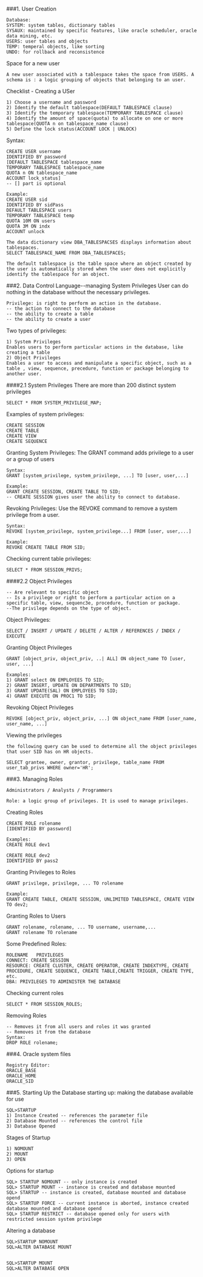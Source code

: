 ###1. User Creation
```
Database:
SYSTEM: system tables, dictionary tables
SYSAUX: maintained by specific features, like oracle scheduler, oracle data mining, etc.
USERS: user tables and objects
TEMP: temperal objects, like sorting
UNDO: for rollback and reconsistence
```

Space for a new user
```
A new user associated with a tablespace takes the space from USERS. A schema is : a logic grouping of objects that belonging to an user.
```
Checklist - Creating a USer
```
1) Choose a username and password
2) Identify the default tablespace(DEFAULT TABLESPACE clause)
3) Identify the temporary tablespace(TEMPORARY TABLESPACE clause)
4) Identify the amount of space(quota) to allocate on one or more tablespace(QUOTA n on tablespace_name clause)
5) Define the lock status(ACCOUNT LOCK | UNLOCK)
```
Syntax:
```
CREATE USER username
IDENTIFIED BY password
[DEFAULT TABLESPACE tablespace_name
TEMPORARY TABLESPACE tablespace_name
QUOTA n ON tablespace_name
ACCOUNT lock_status]
-- [] part is optional

Example:
CREATE USER sid
IDENTIFIED BY sidPass
DEFAULT TABLESPACE users
TEMPORARY TABLESPACE temp
QUOTA 10M ON users
QUOTA 3M ON indx
ACCOUNT unlock
```

```
The data dictionary view DBA_TABLESPACSES displays information about tablespaces.
SELECT TABLESPACE_NAME FROM DBA_TABLESPACES;
```

```
The default tablespace is the table space where an object created by the user is automatically stored when the user does not explicitly identify the tablespace for an object.
```
###2. Data Control Language--managing System Privileges
User can do nothing in the database without the necessary privileges.
```
Privilege: is right to perform an action in the database.
-- the action to connect to the database
-- the ability to create a table
-- the ability to create a user
```
Two types of privileges:
```
1) System Privileges
Enables users to perform particular actions in the database, like creating a table
2) Object Privileges
Enables a user to access and manipulate a specific object, such as a table , view, sequence, precedure, function or package belonging to another user.
```
####2.1 System Privileges
There are more than 200 distinct system privileges
```
SELECT * FROM SYSTEM_PRIVILEGE_MAP;
```
Examples of system privileges:
```
CREATE SESSION
CREATE TABLE
CREATE VIEW
CREATE SEQUENCE
```
Granting System Privileges: The GRANT command adds privilege to a user or a group of users
```
Syntax:
GRANT [system_privilege, system_privilege, ...] TO [user, user,...]

Example:
GRANT CREATE SESSION, CREATE TABLE TO SID;
-- CREATE SESSION gives user the ability to connect to database.
```
Revoking Privileges: Use the REVOKE command to remove a system privilege from a user.
```
Syntax:
REVOKE [system_privilege, system_privilege...] FROM [user, user,...]

Example:
REVOKE CREATE TABLE FROM SID;
```
Checking current table privileges:
```
SELECT * FROM SESSION_PRIVS;
```
####2.2 Object Privileges
```
-- Are relevant to specific object
-- Is a privilege or right to perform a particular action on a specific table, view, sequenc3e, procedure, function or package.
--The privilege depends on the type of object.
```
Object Privileges:
```
SELECT / INSERT / UPDATE / DELETE / ALTER / REFERENCES / INDEX / EXECUTE
```
Granting Object Privileges
```
GRANT [object_priv, object_priv, ..| ALL] ON object_name TO [user, user, ...]

Examples:
1) GRANT select ON EMPLOYEES TO SID;
2) GRANT INSERT, UPDATE ON DEPARTMENTS TO SID;
3) GRANT UPDATE(SAL) ON EMPLOYEES TO SID;
4) GRANT EXECUTE ON PROC1 TO SID;
```
Revoking Object Privileges
```
REVOKE [object_priv, object_priv, ...] ON object_name FROM [user_name, user_name, ...]
```
Viewing the privileges
```
the following query can be used to determine all the object privileges that user SID has on HR objects.

SELECT grantee, owner, grantor, privilege, table_name FROM user_tab_privs WHERE owner='HR';
```

###3. Managing Roles
```
Administrators / Analysts / Programmers

Role: a logic group of privileges. It is used to manage privileges.
```
Creating Roles
```
CREATE ROLE rolename
[IDENTIFIED BY password]

Examples:
CREATE ROLE dev1

CREATE ROLE dev2
IDENTIFIED BY pass2
```
Granting Privileges to Roles
```
GRANT privilege, privilege, ... TO rolename

Example:
GRANT CREATE TABLE, CREATE SESSION, UNLIMITED TABLESPACE, CREATE VIEW
TO dev2;
```
Granting Roles to Users
```
GRANT rolename, rolename, ... TO username, username,...
GRANT rolename TO rolename
```
Some Predefined Roles:
```
ROLENAME   PRIVILEGES
CONNECT: CREATE SESSION
RESOURCE: CREATE CLUSTER, CREATE OPERATOR, CREATE INDEXTYPE, CREATE PROCEDURE, CREATE SEQUENCE, CREATE TABLE,CREATE TRIGGER, CREATE TYPE, etc.
DBA: PRIVILEGES TO ADMINISTER THE DATABASE
```
Checking current roles
```
SELECT * FROM SESSION_ROLES;
```

Removing Roles
```
-- Removes it from all users and roles it was granted
-- Removes it from the database
Syntax:
DROP ROLE rolename;
```

###4. Oracle system files
```
Registry Editor:
ORACLE_BASE
ORACLE_HOME
ORACLE_SID
```

###5. Starting Up the Database
starting up: making the database available for use
```
SQL>STARTUP
1) Instance Created -- references the parameter file
2) Database Mounted -- references the control file
3) Database Opened
```
Stages of Startup
```
1) NOMOUNT
2) MOUNT
3) OPEN
```
Options for startup
```
SQL> STARTUP NOMOUNT -- only instance is created
SQL> STARTUP MOUNT -- instance is created and database mounted
SQL> STARTUP -- instance is created, database mounted and database opend
SQL> STARTUP FORCE -- current instance is aborted, instance created database mounted and database opend
SQL> STARTUP RESTRICT -- database opened only for users with restricted session system privilege
```
Altering a database
```
SQL>STARTUP NOMOUNT
SQL>ALTER DATABASE MOUNT


SQL>STARTUP MOUNT
SQL>ALTER DATABASE OPEN
```
